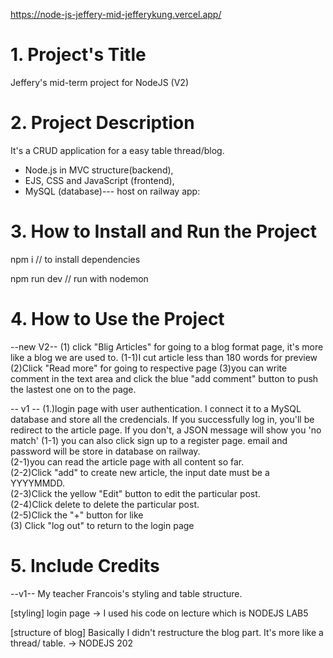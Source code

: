 https://node-js-jeffery-mid-jefferykung.vercel.app/

# 1. Project's Title
Jeffery's mid-term project for NodeJS (V2)

# 2. Project Description
<!-- briefing from teacher https://docs.google.com/document/d/1xil0eM4Yogxj1Zd6VyTyygJbSaqZwjju5XvZkfyIRX8/edit -->
It's a CRUD application for a easy table thread/blog. 

* Node.js in MVC structure(backend),   
* EJS, CSS and JavaScript (frontend),   
* MySQL (database)--- host on railway app:  


# 3. How to Install and Run the Project

npm i
// to install dependencies 

npm run dev
// run with nodemon

# 4. How to Use the Project

--new V2--
(1) click "Blig Articles" for going to a blog format page, it's more like a blog we are used to. 
(1-1)I cut article less than 180 words for preview
(2)Click "Read more" for going to respective page
(3)you can write comment in the text area and click the blue "add comment" button to push the lastest one on to the page.

-- v1 --
(1.)login page with user authentication. I connect it to a MySQL database and store all the credencials. 
If you successfully log in, you'll be redirect to the article page. If you don't, a JSON message will show you 'no match'
(1-1) you can also click sign up to a register page. email and password will be store in database on railway.  
(2-1)you can read the article page with all content so far.  
(2-2)Click "add" to create new article, the input date must be a YYYYMMDD.  
(2-3)Click the yellow "Edit" button to edit the particular post.  
(2-4)Click delete to delete the particular post.  
(2-5)Click the "+" button for like  
(3) Click "log out" to return to the login page  






# 5. Include Credits

--v1--
My teacher Francois's styling and table structure.  

[styling] login page -> I used his code on lecture which is NODEJS LAB5  
<!-- https://github.com/A-0522/NodeJS-W1-Lab-5 -->  

[structure of blog] Basically I didn't restructure the blog part. It's more like a thread/ table. -> NODEJS 202  
<!-- https://github.com/A-0522/NodeJS-W2-D2 -->  

<!-- <div class="mt-4 mb-4 px-4 px-lg-5 h5">
    <% modelC.forEach(c => { %>
    <ul>
        <li><%=c.commentID %></li>
        <li><%=c.Comment %></li>
    </ul>
    
    
    <% }) %>  
</div> -->